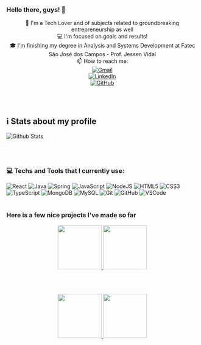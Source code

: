 ### Hello there, guys! 👋
<p align="center">
  💙 I'm a Tech Lover and of subjects related to groundbreaking entrepreneurship as well
  <br>
  💻 I'm focused on goals and results!
  <br>
  🎓 I'm finishing my degree in Analysis and Systems Development at Fatec São José dos Campos - Prof. Jessen Vidal
  <br>
  📫 How to reach me:
  <br>
  <a href="mailto:nunes.eduardo256@gmail.com">
    <img src="https://img.shields.io/badge/gmail-D14836?&style=for-the-badge&logo=gmail&logoColor=white" alt="Gmail">
  </a>
  <br>
  <a href="https://www.linkedin.com/in/eduns" target="_blank">
    <img src="https://img.shields.io/badge/LinkedIn-%230077B5.svg?&style=for-the-badge&logo=linkedin&logoColor=white" alt="LinkedIn">
  </a>
  <br>
  <a href="https://github.com/eduns" target="_blank">
    <img src="https://img.shields.io/badge/github-%23100000.svg?&style=for-the-badge&logo=github&logoColor=white" alt="GitHub">
  </a>
</p>

<br>
<br>

## ℹ️  Stats about my profile
![Github Stats](https://github-readme-stats.vercel.app/api?username=eduns&show_icons=true&title_color=fff&icon_color=79ff97&text_color=9f9f9f&bg_color=151515)

<br><br>
### 💻 Techs and Tools that I currently use:
![React](https://img.shields.io/badge/-React-1572B6?style=for-the-badge&logo=react)
![Java](https://img.shields.io/badge/-Java-901B1D?style=for-the-badge&logo=java)
![Spring](https://img.shields.io/badge/-Spring-6DB33F?style=for-the-badge&logo=spring&logoColor=white)
![JavaScript](https://img.shields.io/badge/-JavaScript-black?style=for-the-badge&logo=javascript)
![NodeJS](https://img.shields.io/badge/-NodeJS-339933?style=for-the-badge&logo=Node.js&logoColor=white)
![HTML5](https://img.shields.io/badge/-HTML5-E34F26?style=for-the-badge&logo=html5&logoColor=white)
![CSS3](https://img.shields.io/badge/-CSS3-1572B6?style=for-the-badge&logo=css3)
![TypeScript](https://img.shields.io/badge/-TypeScript-007ACC?style=for-the-badge&logo=typescript)
![MongoDB](https://img.shields.io/badge/-MongoDB-black?style=for-the-badge&logo=mongodb)
![MySQL](https://img.shields.io/badge/-MySQL-4479A1?style=for-the-badge&logo=mysql&logoColor=white)
![Git](https://img.shields.io/badge/-Git-black?style=for-the-badge&logo=git)
![GitHub](https://img.shields.io/badge/-GitHub-181717?style=for-the-badge&logo=github)
![VSCode](https://img.shields.io/badge/-VSCode-007ACC?style=for-the-badge&logo=visual-studio-code&logoColor=white)
<br><br>

### Here is a few nice projects I've made so far
<p width="100%" align="center">
  <p width="100%" align="center">
    <a align="right" href="https://github.com/eduns/happy" title="Happy">
      <img height="115" src="https://github-readme-stats.vercel.app/api/pin/?username=eduns&repo=happy&theme=gotham">
    </a>
    <a align="left" href="https://github.com/eduns/be-the-hero" title="Be The Hero">
      <img height="115" src="https://github-readme-stats.vercel.app/api/pin/?username=eduns&repo=be-the-hero&theme=gotham">
    </a>
  </p>
<br><br>
   <p width="100%" align="center">
      <a align="right" href="https://github.com/eduns/devradar" title="DevRadar">
        <img height="115" src="https://github-readme-stats.vercel.app/api/pin/?username=eduns&repo=devradar&theme=gotham">
      </a>
      <a align="left" href="https://github.com/eduns/aircnc" title="AirCnC">
        <img height="115" src="https://github-readme-stats.vercel.app/api/pin/?username=eduns&repo=aircnc&theme=gotham">
      </a>
   </p>
</p>
